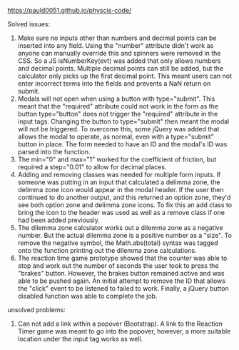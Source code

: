 https://pauld0051.github.io/physcis-code/

Solved issues:
1. Make sure no inputs other than numbers and decimal points can be inserted into any field. Using the "number" attribute didn't work as anyone can manually override this
and spinners were removed in the CSS. So a JS isNumberKey(evt) was added that only allows numbers and decimal points. Multiple decimal points can still be added, but the
calculator only picks up the first decimal point. This meant users can not enter incorrect terms into the fields and prevents a NaN return on submit. 
2. Modals will not open when using a button with type="submit". This meant that the "required" attribute could not work in the form as the button type="button" does not 
trigger the "required" attribute in the input tags. Changing the button to type="submit" then meant the modal will not be triggered. To overcome this, some jQuery was
added that allows the modal to operate, as normal, even with a type="submit" button in place. The form needed to have an ID and the modal's ID was parsed into the 
function. 
3. The min="0" and max="1" worked for the coefficient of friction, but required a step="0.01" to allow for decimal places.
4. Adding and removing classes was needed for multiple form inputs. If someone was putting in an input that calculated a delimma zone, the delimma zone icon would 
appear in the modal header. If the user then continued to do another output, and this returned an option zone, they'd see both option zone and delimma zone icons. 
To fix this an add class to bring the icon to the header was used as well as a remove class if one had been added previously. 
5. The dilemma zone calculator works out a dilemma zone as a negative number. But the actual dilemma zone is a positive number as a "size". To remove the negative symbol, 
the Math.abs(total) syntax was tagged onto the function printing out the dilemma zone calculations. 
6. The reaction time game prototype showed that the counter was able to stop and work out the number of seconds the user took to press the "brakes" button. However, the brakes
button remained active and was able to be pushed again. An initial attempt to remove the ID that allows the "click" event to be listened to failed to work. Finally, a jQuery
button disabled function was able to complete the job. 


unsolved problems:
1. Can not add a link within a popover (Bootstrap). A link to the Reaction Timer game was meant to go into the popover, however, a more suitable location under the input
tag works as well. 

